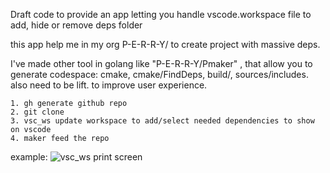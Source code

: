 Draft code to provide an app letting you handle vscode.workspace file to add, hide or remove deps folder

this app help me in my org P-E-R-R-Y/ to create project with massive deps.

I've made other tool in golang like "P-E-R-R-Y/Pmaker" , that allow you to generate codespace: cmake, cmake/FindDeps, build/, sources/includes. also need to be lift. to improve user experience.

```
1. gh generate github repo
2. git clone
3. vsc_ws update workspace to add/select needed dependencies to show on vscode
4. maker feed the repo
```
example:
![vsc_ws print screen](https://github.com/Perry-chouteau/vsc_ws/tree/main/docs/assets/example.png)
